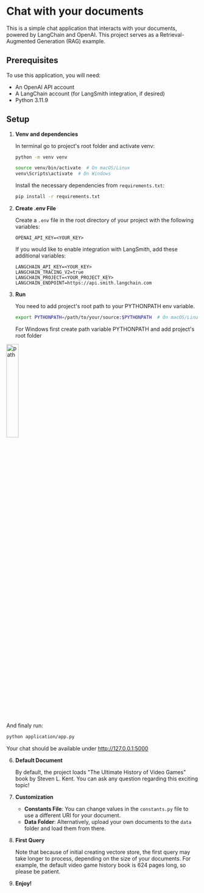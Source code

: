 # Chat with your documents

This is a simple chat application that interacts with your documents, powered by LangChain and OpenAI. This project serves as a Retrieval-Augmented Generation (RAG) example.

## Prerequisites

To use this application, you will need:

- An OpenAI API account
- A LangChain account (for LangSmith integration, if desired)
- Python 3.11.9

## Setup

1. **Venv and dependencies**

   In terminal go to project's root folder and activate venv:
   ```bash
   python -m venv venv
   ```
   ```bash
   source venv/bin/activate  # On macOS/Linux
   venv\Scripts\activate  # On Windows
   ```
  
   Install the necessary dependencies from `requirements.txt`:

   ```bash
   pip install -r requirements.txt
   ```

3. **Create .env File**

   Create a `.env` file in the root directory of your project with the following variables:

   ```plaintext
   OPENAI_API_KEY=<YOUR_KEY>
   ```

   If you would like to enable integration with LangSmith, add these additional variables:

   ```plaintext
   LANGCHAIN_API_KEY=<YOUR_KEY>
   LANGCHAIN_TRACING_V2=true
   LANGCHAIN_PROJECT=<YOUR_PROJECT_KEY>
   LANGCHAIN_ENDPOINT=https://api.smith.langchain.com
   ```

4. **Run**

   You need to add project's root path to your PYTHONPATH env variable. 
   ```bash
   export PYTHONPATH=/path/to/your/source:$PYTHONPATH  # On macOS/Linux
   ```
   For Windows first create path variable PYTHONPATH and add project's root folder
  <img src="https://github.com/davespoon/grin-chat-bot/assets/19663851/56f8be8c-9b77-427f-8b77-0615b46a25b4" alt="path" width="25%">

   And finaly run:
   
   ```bash
   python application/app.py
   ```

   Your chat should be available under http://127.0.0.1:5000

6. **Default Document**

   By default, the project loads "The Ultimate History of Video Games" book by Steven L. Kent. You can ask any question regarding this exciting topic!

7. **Customization**

   - **Constants File**: You can change values in the `constants.py` file to use a different URI for your document.
   - **Data Folder**: Alternatively, upload your own documents to the `data` folder and load them from there.

8. **First Query**

   Note that because of initial creating vectore store, the first query may take longer to process, depending on the size of your documents. For example, the default video game history book is 624 pages long, so please be patient.

9. **Enjoy!**
